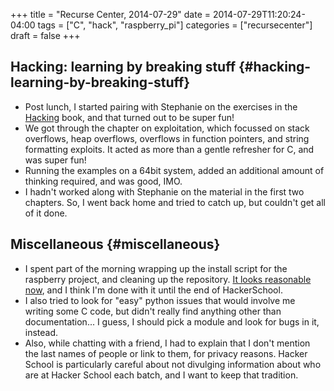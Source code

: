 +++
title = "Recurse Center, 2014-07-29"
date = 2014-07-29T11:20:24-04:00
tags = ["C", "hack", "raspberry_pi"]
categories = ["recursecenter"]
draft = false
+++

## Hacking: learning by breaking stuff {#hacking-learning-by-breaking-stuff}

-   Post lunch, I started pairing with Stephanie on the exercises in the [Hacking](http://www.nostarch.com/hacking2.htm)
    book, and that turned out to be super fun!
-   We got through the chapter on exploitation, which focussed on stack
    overflows, heap overflows, overflows in function pointers, and string
    formatting exploits.  It acted as more than a gentle refresher for C, and was
    super fun!
-   Running the examples on a 64bit system, added an additional amount of
    thinking required, and was good, IMO.
-   I hadn't worked along with Stephanie on the material in the first two
    chapters.  So, I went back home and tried to catch up, but couldn't get all
    of it done.


## Miscellaneous {#miscellaneous}

-   I spent part of the morning wrapping up the install script for the raspberry
    project, and cleaning up the repository.  [It looks reasonable now](https://github.com/kbeyer/RPi-LED-SpectrumAnalyzer), and I
    think I'm done with it until the end of HackerSchool.
-   I also tried to look for "easy" python issues that would involve me writing
    some C code, but didn't really find anything other than documentation... I
    guess, I should pick a module and look for bugs in it, instead.
-   Also, while chatting with a friend, I had to explain that I don't mention the
    last names of people or link to them, for privacy reasons.  Hacker School is
    particularly careful about not divulging information about who are at Hacker
    School each batch, and I want to keep that tradition.
